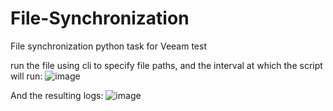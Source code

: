 # File-Synchronization
File synchronization python task for Veeam test

run the file using cli to specify file paths, and the interval at which the script will run:
![image](https://user-images.githubusercontent.com/118382269/234144483-d68cd40e-8ba6-4d49-ad3d-996994db65a5.png)

And the resulting logs:
![image](https://user-images.githubusercontent.com/118382269/234144670-23929f38-b708-4f61-894e-2ca8cd66934e.png)
